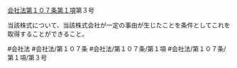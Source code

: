 [会社法第１０７条第１項](会社法＿＿＿＿第１０７条第１項)第３号

当該株式について、当該株式会社が一定の事由が生じたことを条件としてこれを取得することができること。


#会社法
#会社法/第１０７条
#会社法/第１０７条/第１項
#会社法/第１０７条/第１項/第３号

